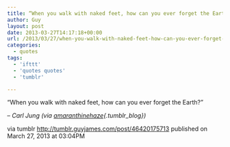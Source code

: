 ```yaml
---
title: “When you walk with naked feet, how can you ever forget the Earth?”
author: Guy
layout: post
date: 2013-03-27T14:17:18+00:00
url: /2013/03/27/when-you-walk-with-naked-feet-how-can-you-ever-forget-the-earth/
categories:
  - quotes
tags:
  - 'ifttt'
  - 'quotes quotes'
  - 'tumblr'

---
```

“When you walk with naked feet, how can you ever forget the Earth?”

&#8211; _Carl Jung (via [amaranthinehaze][1]{.tumblr_blog})_

via tumblr http://tumblr.guyjames.com/post/46420175713 published on March 27, 2013 at 03:04PM

 [1]: http://web.archive.org/web/20150907114348/http://amaranthinehaze.tumblr.com/